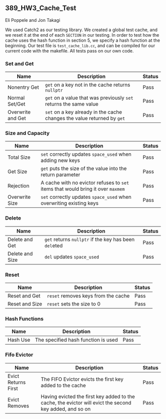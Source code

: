 ## 389_HW3_Cache_Test
Eli Poppele and Jon Takagi

We used Catch2 as our testing library. We created a global test cache, and we reset it at the end of each `SECTION` in our testing. In order to test how the cache uses the hash function in section 5, we specify a hash function at the beginning. Our test file is `test_cache_lib.cc`, and can be compiled for our current code with the makefile. All tests pass on our own code.

### Set and Get
|Name             |Description    |Status|
|-----------------|---------------|------|
|Nonentry Get     |`get` on a key not in the cache returns `nullptr`|Pass  |
|Normal Set/Get   |`get` on a value that was previously `set` returns the same value|Pass  |
|Overwrite and Get|`set` on a key already in the cache changes the value returned by `get`|Pass  |

### Size and Capacity
|Name             |Description    |Status|
|-----------------|---------------|------|
|Total Size |`set` correctly updates `space_used` when adding new keys|Pass|
|Get Size|`get` puts the size of the value into the return parameter |Pass|
|Rejection| A cache with no evictor refuses to `set` items that would bring it over `maxmem` |Pass|
|Overwrite Size| `set` correctly updates `space_used` when overwriting existing keys |Pass|

### Delete
|Name             |Description    |Status|
|-----------------|---------------|------|
|Delete and Get | `get` returns `nullptr` if the key has been `del`eted |Pass|
|Delete and Size| `del` updates `space_used` |Pass|

### Reset
|Name             |Description    |Status|
|-----------------|---------------|------|
|Reset and Get | `reset` removes keys from the cache | Pass|
|Reset and Size | `reset` sets the size to 0 |Pass|

### Hash Functions
|Name             |Description    |Status|
|-----------------|---------------|------|
|Hash Use | The specified hash function is used | Pass|

### Fifo Evictor
|Name             |Description    |Status|
|-----------------|---------------|------|
|Evict Returns First| The FIFO Evictor evicts the first key added to the cache |Pass|
|Evict Removes| Having evicted the first key added to the cache, the evictor will evict the second key added, and so on |Pass|
